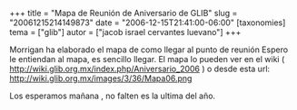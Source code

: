 +++
title = "Mapa de Reunión de Aniversario de GLIB"
slug = "20061215214149873"
date = "2006-12-15T21:41:00-06:00"
[taxonomies]
tema = ["glib"]
autor = ["jacob israel cervantes luevano"]
+++

Morrigan ha elaborado el mapa de como llegar al punto de reunión Espero
le entiendan al mapa, es sencillo llegar. El mapa lo pueden ver en el
wiki (
<a href="http://wiki.glib.org.mx/index.php/Aniversario_2006">http://wiki.glib.org.mx/index.php/Aniversario_2006</a>
) o desde esta url:
<a href="http://wiki.glib.org.mx/images/3/36/Mapa06.png">http://wiki.glib.org.mx/images/3/36/Mapa06.png</a>

Los esperamos mañana , no falten es la ultima del año.

